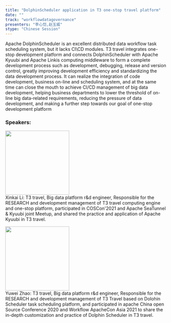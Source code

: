 ```yaml
---
title: "DolphinScheduler application in T3 one-stop travel platform"
date: "" 
track: "workflowdatagovernance"
presenters: "李心恺,赵玉威"
stype: "Chinese Session"
---
```

Apache DolphinScheduler is an excellent distributed data workflow task scheduling system, but it lacks CI\CD modules. T3 travel integrates one-stop development platform and connects DolphinScheduler with Apache Kyuubi and Apache Linkis computing middleware to form a complete development process such as development, debugging, release and version control, greatly improving development efficiency and standardizing the data development process. It can realize the integration of code development, business on-line and scheduling system, and at the same time can close the mouth to achieve CI/CD management of big data development, helping business departments to lower the threshold of on-line big data-related requirements, reducing the pressure of data development, and making a further step towards our goal of one-stop development platform
 ### Speakers: 
 <img src="images/speaker/1013.png" width="200" /><br>Xinkai Li: T3 travel, Big data platform r&d engineer, Responsible for the RESEARCH and development management of T3 travel computing engine and one-stop platform, participated in COSCon'2021 and Apache SeaTunnel & Kyuubi joint Meetup, and shared the practice and application of Apache Kyuubi in T3 travel.

 <img src="images/speaker/1013_2.png" width="200" /><br>Yuwei Zhao: T3 travel, Big data platform r&d engineer, Responsible for the RESEARCH and development management of T3 Travel based on Dolohin Scheduler task scheduling platform, and participated in apache China open Source Conference 2020 and Workflow ApacheCon Asia 2021 to share the in-depth customization and practice of Dolphin Scheduler in T3 travel.

 